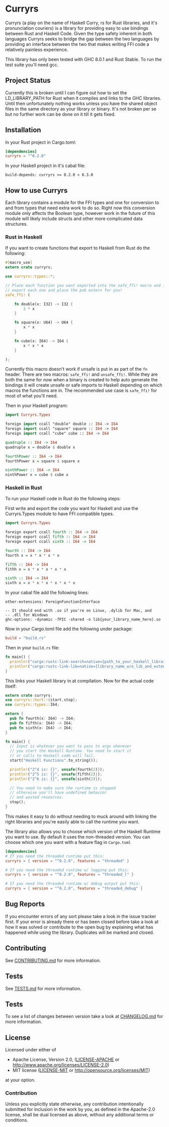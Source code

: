 # Curryrs

Curryrs (a play on the name of Haskell Curry, rs for Rust libraries, and
it's pronunciation couriers) is a library for providing easy to use bindings
between Rust and Haskell Code. Given the type safety inherent in both
languages Curryrs seeks to bridge the gap between the two languages by
providing an interface between the two that makes writing FFI code
a relatively painless experience.

This library has only been tested with GHC 8.0.1 and Rust Stable.
To run the test suite you'll need gcc.

## Project Status

Currently this is broken until I can figure out how to set the LD_LIBRARY_PATH
for Rust when it compiles and links to the GHC libraries. Until then unfortunately
nothing works unless you have the shared object files in the same directory as
your library or binary. It's not broken per se but no further work can be done
on it till it gets fixed.

## Installation

In your Rust project in Cargo.toml:

```toml
[dependencies]
curryrs = "^0.2.0"
```

In your Haskell project in it's cabal file:

```cabal
build-depends: curryrs >= 0.2.0 < 0.3.0
```

## How to use Curryrs
Each library contains a module for the FFI types and one for conversion
to and from types that need extra work to do so. Right now this
conversion module only affects the Boolean type, however work in the
future of this module will likely include structs and other more complicated
data structures.

### Rust in Haskell
If you want to create functions that export to Haskell from Rust do the
following:

```rust
#[macro_use]
extern crate curryrs;

use curryrs::types::*;

// Place each function you want exported into the safe_ffi! macro and it will
// export each one and place the pub extern for you!
safe_ffi! (

	fn double(x: I32) -> I32 {
		2 * x
	}

	fn square(x: U64) -> U64 {
		x * x
	}

	fn cube(x: I64) -> I64 {
		x * x * x
	}

);
```

Currently this macro doesn't work if unsafe is put in as part of the
`fn` header. There are two macros: `safe_ffi!` and `unsafe_ffi!`. While
they are both the same for now when a binary is created to help
auto generate the bindings it will create unsafe or safe imports to
Haskell depending on which macros the functions are in. The recommended
use case is `safe_ffi!` for most of what you'll need.

Then in your Haskell program:

```haskell
import Curryrs.Types

foreign import ccall "double" double :: I64 -> I64
foreign import ccall "square" square :: I64 -> I64
foreign import ccall "cube" cube :: I64 -> I64

quadruple :: I64 -> I64
quadruple x = double $ double x

fourthPower :: I64 -> I64
fourthPower x = square $ square x

ninthPower :: I64 -> I64
ninthPower x = cube $ cube x
```

### Haskell in Rust
To run your Haskell code in Rust do the following steps:

First write and export the code you want for Haskell and use
the Curryrs.Types module to have FFI compatible types.

```haskell
import Curryrs.Types

foreign export ccall fourth :: I64 -> I64
foreign export ccall fifth :: I64 -> I64
foreign export ccall sixth :: I64 -> I64

fourth :: I64 -> I64
fourth x = x * x * x * x

fifth :: I64 -> I64
fithh x = x * x * x * x * x

sixth :: I64 -> I64
sixth x = x * x * x * x * x * x
```

In your cabal file add the following lines:

```cabal
other-extensions: ForeignFunctionInterface

-- It should end with .so if you're on Linux, .dylib for Mac, and
-- .dll for Windows
ghc-options: -dynamic -fPIC -shared -o lib{your_library_name_here}.so
```

Now in your Cargo.toml file add the following under package:

```toml
build = "build.rs"
```

Then in your `build.rs` file:

```rust
fn main() {
  println!("cargo:rustc-link-search=native={path_to_your_haskell_library_directory}");
  println!("cargo:rustc-link-lib=native={library_name_w/o_lib_and_extension}");
}
```

This links your Haskell library in at compilation. Now for the actual
code itself:

```rust
extern crate curryrs;
use curryrs::hsrt::{start,stop};
use curryrs::types::I64;

extern {
  pub fn fourth(x: I64) -> I64;
  pub fn fifth(x: I64) -> I64;
  pub fn sixth(x: I64) -> I64;
}

fn main() {
  // Input is whatever you want to pass to argv whenever
  // you start the Haskell Runtime. You need to start it
  // or calls to Haskell code will fail.
  start("Haskell Functions".to_string());

  println!("2^4 is: {}", unsafe{fourth(2)});
  println!("2^5 is: {}", unsafe{fifth(2)});
  println!("2^6 is: {}", unsafe{sixth(2)});

  // You need to make sure the runtime is stopped
  // otherwise you'll have undefined behavior
  // and wasted resources.
  stop();
}
```

This makes it easy to do without needing to muck around with linking the
right libraries and you're easily able to call the runtime you want.

The library also allows you to choose which version of the Haskell
Runtime you want to use. By default it uses the non-threaded version.
You can choose which one you want with a feature flag in `Cargo.toml`

```toml
[dependencies]
# If you need the threaded runtime put this:
curryrs = { version = "^0.2.0", features = "threaded" }

# If you need the threaded runtime w/ logging put this:
curryrs = { version = "^0.2.0", features = "threaded_l" }

# If you need the threaded runtime w/ debug output put this:
curryrs = { version = "^0.2.0", features = "threaded_debug" }
```

## Bug Reports
If you encounter errors of any sort please take a look in the issue
tracker first. If your error is already there or has been closed before
take a look at how it was solved or contribute to the open bug by
explaining what has happened while using the library. Duplicates will be
marked and closed.

## Contributing
See [CONTRIBUTING.md](docs/CONTRIBUTING.md) for more information.

## Tests
See [TESTS.md](docs/TESTS.md) for more information.

## Tests
To see a list of changes between version take a look at [CHANGELOG.md](docs/CHANGELOG.md)
for more information.

## License

Licensed under either of

 * Apache License, Version 2.0, ([LICENSE-APACHE](LICENSE-APACHE) or http://www.apache.org/licenses/LICENSE-2.0)
 * MIT license ([LICENSE-MIT](LICENSE-MIT) or http://opensource.org/licenses/MIT)

at your option.

### Contribution

Unless you explicitly state otherwise, any contribution intentionally submitted
for inclusion in the work by you, as defined in the Apache-2.0 license, shall be dual licensed as above, without any
additional terms or conditions.
